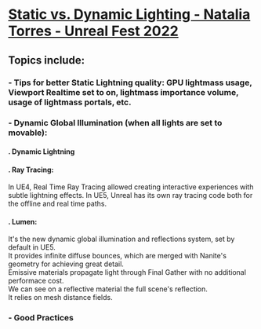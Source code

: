 # [Static vs. Dynamic Lighting - Natalia Torres - Unreal Fest 2022](https://www.youtube.com/watch?v=gqKka4dAyJQ&list=LL6MKUgGZ9Q8c2Ff7GnoRoqA)
## Topics include: 
### - Tips for better Static Lightning quality: GPU lightmass usage, Viewport Realtime set to on, lightmass importance volume, usage of lightmass portals, etc.
### - Dynamic Global Illumination (when all lights are set to movable):
####  . Dynamic Lightning
####  . Ray Tracing: 
In UE4, Real Time Ray Tracing allowed creating interactive experiences with subtle lightning effects. In UE5, Unreal has its own ray tracing code both for the offline and real time paths.
####  . Lumen: 
It's the new dynamic global illumination and reflections system, set by default in UE5. <br>
It provides infinite diffuse bounces, which are merged with Nanite's geometry for achieving great detail. <br>
Emissive materials propagate light through Final Gather with no additional performace cost. <br>
We can see on a reflective material the full scene's reflection. <br>
It relies on mesh distance fields.
### - Good Practices



